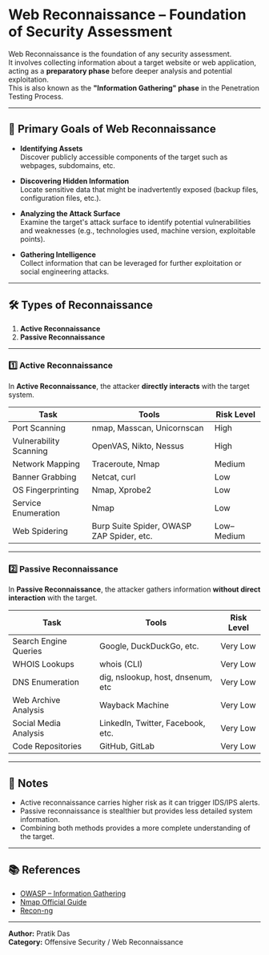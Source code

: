 # Web Reconnaissance – Foundation of Security Assessment

Web Reconnaissance is the foundation of any security assessment.  
It involves collecting information about a target website or web application, acting as a **preparatory phase** before deeper analysis and potential exploitation.  
This is also known as the **"Information Gathering" phase** in the Penetration Testing Process.

---

## 🎯 Primary Goals of Web Reconnaissance

- **Identifying Assets**  
  Discover publicly accessible components of the target such as webpages, subdomains, etc.

- **Discovering Hidden Information**  
  Locate sensitive data that might be inadvertently exposed (backup files, configuration files, etc.).

- **Analyzing the Attack Surface**  
  Examine the target's attack surface to identify potential vulnerabilities and weaknesses (e.g., technologies used, machine version, exploitable points).

- **Gathering Intelligence**  
  Collect information that can be leveraged for further exploitation or social engineering attacks.

---

## 🛠 Types of Reconnaissance

1. **Active Reconnaissance**  
2. **Passive Reconnaissance**

---

### 1️⃣ Active Reconnaissance

In **Active Reconnaissance**, the attacker **directly interacts** with the target system.

| Task                   | Tools                                            | Risk Level     |
|------------------------|--------------------------------------------------|----------------|
| Port Scanning          | nmap, Masscan, Unicornscan                       | High           |
| Vulnerability Scanning | OpenVAS, Nikto, Nessus                            | High           |
| Network Mapping        | Traceroute, Nmap                                 | Medium         |
| Banner Grabbing        | Netcat, curl                                     | Low            |
| OS Fingerprinting      | Nmap, Xprobe2                                    | Low            |
| Service Enumeration    | Nmap                                             | Low            |
| Web Spidering          | Burp Suite Spider, OWASP ZAP Spider, etc.        | Low–Medium     |

---

### 2️⃣ Passive Reconnaissance

In **Passive Reconnaissance**, the attacker gathers information **without direct interaction** with the target.

| Task                  | Tools                             | Risk Level  |
|-----------------------|-----------------------------------|-------------|
| Search Engine Queries | Google, DuckDuckGo, etc.          | Very Low    |
| WHOIS Lookups         | whois (CLI)                       | Very Low    |
| DNS Enumeration       | dig, nslookup, host, dnsenum, etc | Very Low    |
| Web Archive Analysis  | Wayback Machine                   | Very Low    |
| Social Media Analysis | LinkedIn, Twitter, Facebook, etc. | Very Low    |
| Code Repositories     | GitHub, GitLab                    | Very Low    |

---

## 📌 Notes
- Active reconnaissance carries higher risk as it can trigger IDS/IPS alerts.
- Passive reconnaissance is stealthier but provides less detailed system information.
- Combining both methods provides a more complete understanding of the target.

---

## 📚 References
- [OWASP – Information Gathering](https://owasp.org/www-community/Information_Gathering)
- [Nmap Official Guide](https://nmap.org/book/)
- [Recon-ng](https://github.com/lanmaster53/recon-ng)

---
**Author:** Pratik Das  
**Category:** Offensive Security / Web Reconnaissance
